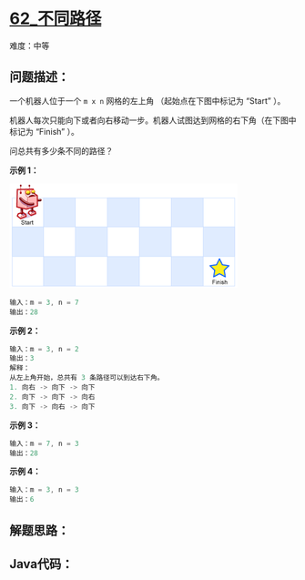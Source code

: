 # [62_不同路径](https://leetcode.cn/problems/unique-paths/)

难度：中等

## 问题描述：

一个机器人位于一个 `m x n` 网格的左上角 （起始点在下图中标记为 “Start” ）。

机器人每次只能向下或者向右移动一步。机器人试图达到网格的右下角（在下图中标记为 “Finish” ）。

问总共有多少条不同的路径？

**示例 1：**

![img](../../assets/imgs/1697422740-adxmsI-image.png)

```java
输入：m = 3, n = 7
输出：28
```

**示例 2：**

```java
输入：m = 3, n = 2
输出：3
解释：
从左上角开始，总共有 3 条路径可以到达右下角。
1. 向右 -> 向下 -> 向下
2. 向下 -> 向下 -> 向右
3. 向下 -> 向右 -> 向下
```

**示例 3：**

```java
输入：m = 7, n = 3
输出：28
```

**示例 4：**

```java
输入：m = 3, n = 3
输出：6
```

## 解题思路：



## Java代码：
